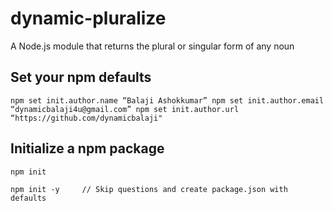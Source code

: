 # dynamic-pluralize

A Node.js module that returns the plural or singular form of any noun

## Set your npm defaults

``
npm set init.author.name “Balaji Ashokkumar”
npm set init.author.email “dynamicbalaji4u@gmail.com”
npm set init.author.url “https://github.com/dynamicbalaji"
``

## Initialize a npm package

``
npm init
``

``
npm init -y     // Skip questions and create package.json with defaults
``


